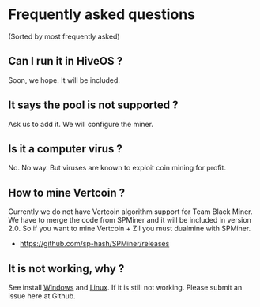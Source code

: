 # Frequently asked questions

(Sorted by most frequently asked)

## Can I run it in HiveOS ?

Soon, we hope. It will be included.

## It says the pool is not supported ?

Ask us to add it. We will configure the miner. 

## Is it a computer virus ?

No. No way. But viruses are known to exploit coin mining for profit.

## How to mine Vertcoin ?

Currently we do not have Vertcoin algorithm support for Team Black Miner.
We have to merge the code from SPMiner and it will be included in version 2.0.
So if you want to mine Vertcoin + Zil you must dualmine with SPMiner.
+ https://github.com/sp-hash/SPMiner/releases

## It is not working, why ?

See install [Windows](https://github.com/sp-hash/TeamBlackMiner/blob/main/INSTALL_WINDOWS.md) and [Linux](https://github.com/sp-hash/TeamBlackMiner/blob/main/INSTALL_LINUX.md).
If it is still not working. Please submit an issue here at Github.
